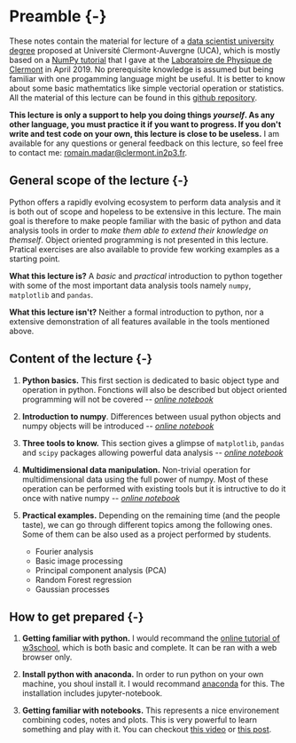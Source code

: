 # Preamble {-}


These notes contain the material for lecture of a [data scientist university degree](https://www.uca.fr/formation/nos-formations/catalogue-des-formations/du-data-scientist-23438.kjsp) proposed at Université Clermont-Auvergne (UCA), which is mostly based on a [NumPy tutorial](https://github.com/MLatCezeaux/intro_numpy) that I gave at the [Laboratoire de Physique de Clermont](http://clrwww.in2p3.fr/) in April 2019. No prerequisite knowledge is assumed but being familiar with one progamming language might be useful. It is better to know about some basic mathemtatics like simple vectorial operation or statistics. All the material of this lecture can be found in this [github repository](https://github.com/rmadar/lecture-python).


**This lecture is only a support to help you doing things *yourself*. As any other language, you must practice it if you want to progress. If you don't write and test code on your own, this lecture is close to be useless.** I am available for any questions or general feedback on this lecture, so feel free to contact me: [romain.madar@clermont.in2p3.fr](mailto:romain.madar@clermont.in2p3.fr]). 


## General scope of the lecture {-}

Python offers a rapidly evolving ecosystem to perform data analysis and it is both out of scope and hopeless to be extensive in this lecture. The main goal is therefore to make people familiar with the basic of python and data analysis tools in order to *make them able to extend their knowledge on themself*. Object oriented programming is not presented in this lecture. Pratical exercises are also available to provide few working examples as a starting point.

**What this lecture is?** A *basic* and *practical* introduction to python together with some of the most important data analysis tools namely `numpy`, `matplotlib` and `pandas`.

**What this lecture isn't?** Neither a formal introduction to python, nor a extensive demonstration of all features available in the tools mentioned above.


## Content of the lecture {-}

   1. **Python basics.** This first section is dedicated to basic object type and operation in python. Fonctions will also be described but object oriented programming will not be covered -- *[online notebook](https://nbviewer.jupyter.org/github/rmadar/lecture-python/blob/master/lectures/1-PythonIntroduction.ipynb)*

   2. **Introduction to numpy**. Differences between usual python objects and numpy objects will be introduced -- *[online notebook](https://nbviewer.jupyter.org/github/rmadar/lecture-python/blob/master/lectures/2-NumpyIntroduction.ipynb)*

   3. **Three tools to know.** This section gives a glimpse of `matplotlib`, `pandas` and `scipy` packages allowing powerful data analysis -- *[online notebook](https://nbviewer.jupyter.org/github/rmadar/lecture-python/blob/master/lectures/3-ToolsToKnow.ipynb)*

  4. **Multidimensional data manipulation.** Non-trivial operation for multidimensional data using the full power of numpy. Most of these operation can be performed with existing tools but it is intructive to do it once with native numpy -- *[online notebook](https://nbviewer.jupyter.org/github/rmadar/lecture-python/blob/master/lectures/4-HighDimensionalData.ipynb)*

  5. **Practical examples.** Depending on the remaining time (and the people taste), we can go through different topics among the following ones. Some of them can be also used as a project performed by students.
      + Fourier analysis
      + Basic image processing
      + Principal component analysis (PCA)
      + Random Forest regression
      + Gaussian processes


## How to get prepared {-}

   1. **Getting familiar with python.** I would recommand the [online tutorial of w3school](https://www.w3schools.com/python/), which is both basic and complete. It can be ran with a web browser only.

   2. **Install python with anaconda.** In order to run python on your own machine, you shoul install it. I would recommand [anaconda](https://www.anaconda.com/) for this. The installation includes jupyter-notebook.

   3. **Getting familiar with notebooks.** This represents a nice environement combining codes, notes and plots. This is very powerful to learn something and play with it. You can checkout [this video](https://www.youtube.com/watch?v=CwFq3YDU6_Y) or [this post](https://realpython.com/jupyter-notebook-introduction/).

